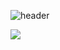 
![header](https://capsule-render.vercel.app/api?type=waving&color=auto&height=300&section=header&text=Younkyum%20Jin&fontSize=90)

<img src="https://img.shields.io/badge/python-#3776AB?style=flat-square&logo=python&logoColor=white" />
